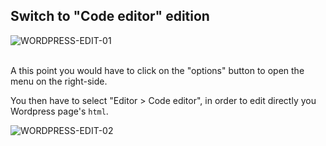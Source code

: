 ## Switch to "Code editor" edition

<div>
  <img
    alt="WORDPRESS-EDIT-01"
    src="https://raw.githubusercontent.com/multi-coop/gitribute-documentation-content/main/images/wordpress/wordpress-edit-01-help.png"
    />
</div>
<br>

A this point you would have to click on the "options" button to open the menu on the right-side.

You then have to select "Editor > Code editor", in order to edit directly you Wordpress page's `html`.

<div>
  <img
    alt="WORDPRESS-EDIT-02"
    src="https://raw.githubusercontent.com/multi-coop/gitribute-documentation-content/main/images/wordpress/wordpress-edit-02-help.png"
    />
</div>
<br>
